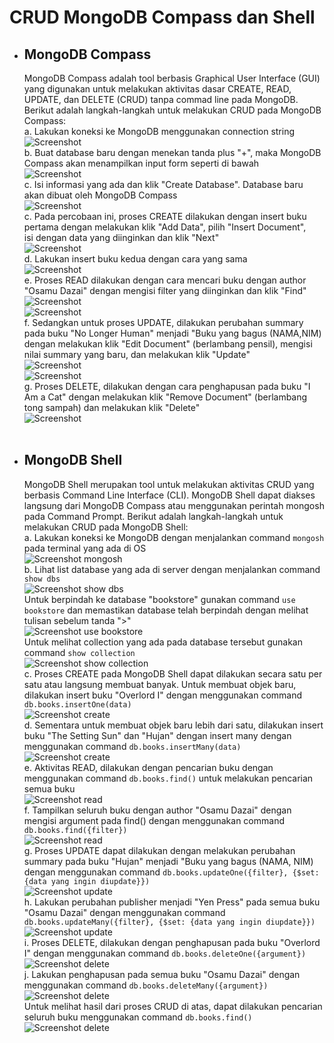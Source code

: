 # CRUD MongoDB Compass dan Shell

* ## MongoDB Compass
  MongoDB Compass adalah tool berbasis Graphical User Interface (GUI) yang digunakan untuk melakukan aktivitas dasar CREATE, READ, UPDATE, dan DELETE (CRUD) tanpa commad line pada MongoDB. Berikut adalah langkah-langkah untuk melakukan CRUD pada MongoDB Compass: <br>
  a. Lakukan koneksi ke MongoDB menggunakan connection string <br>
     ![Screenshot](../Screenshot2/1.png) <br>
  b. Buat database baru dengan menekan tanda plus "+", maka MongoDB Compass akan menampilkan input form seperti di bawah <br>
     ![Screenshot](../Screenshot2/2.png) <br>
  c. Isi informasi yang ada dan klik "Create Database". Database baru akan dibuat oleh MongoDB Compass <br>
     ![Screenshot](../Screenshot2/3.png) <br>
  c. Pada percobaan ini, proses CREATE dilakukan dengan insert buku pertama dengan melakukan klik "Add Data", pilih "Insert Document", <br>
  isi dengan data yang diinginkan dan klik "Next" <br>
   ![Screenshot](../Screenshot2/4.png) <br>
  d. Lakukan insert buku kedua dengan cara yang sama <br>
      ![Screenshot](../Screenshot2/5.png) <br>
  e. Proses READ dilakukan dengan cara mencari buku dengan author "Osamu Dazai" dengan mengisi filter yang diinginkan dan klik "Find" <br>
  ![Screenshot](../Screenshot2/6.png) <br>
   ![Screenshot](../Screenshot2/7.png) <br>
  f. Sedangkan untuk proses UPDATE, dilakukan perubahan summary pada buku "No Longer Human" menjadi "Buku yang bagus (NAMA,NIM) dengan melakukan klik "Edit Document" (berlambang pensil), mengisi nilai summary yang baru, dan melakukan klik "Update" <br>
  ![Screenshot](../Screenshot2/8.png) <br>
     ![Screenshot](../Screenshot2/9.png) <br>
  g. Proses DELETE, dilakukan dengan cara penghapusan pada buku "I Am a Cat" dengan melakukan klik "Remove Document" (berlambang tong sampah) dan melakukan klik "Delete" <br>
     ![Screenshot](../Screenshot2/10.png) <br> <br>
     
* ## MongoDB Shell
  MongoDB Shell merupakan tool untuk melakukan aktivitas CRUD yang berbasis Command Line Interface (CLI). MongoDB Shell dapat diakses langsung dari MongoDB Compass atau menggunakan perintah mongosh pada Command Prompt. Berikut adalah langkah-langkah untuk melakukan CRUD pada MongoDB Shell: <br>
  a. Lakukan koneksi ke MongoDB dengan menjalankan command ```mongosh``` pada terminal yang ada di OS <br>
     ![Screenshot mongosh](../Laprak2/12.PNG) <br>
  b. Lihat list database yang ada di server dengan menjalankan command ```show dbs``` <br>
     ![Screenshot show dbs](../Laprak2/13.PNG) <br>
    Untuk berpindah ke database "bookstore" gunakan command ```use bookstore``` dan memastikan database telah berpindah dengan melihat tulisan sebelum tanda ">" <br>
     ![Screenshot use bookstore](../Laprak2/14.PNG) <br>
  Untuk melihat collection yang ada pada database tersebut gunakan command ```show collection``` <br>
     ![Screenshot show collection](../Laprak2/15.PNG) <br>
  c. Proses CREATE pada MongoDB Shell dapat dilakukan secara satu per satu atau langsung membuat banyak. Untuk membuat objek baru, dilakukan insert buku "Overlord I" dengan menggunakan command ```db.books.insertOne(data)``` <br>
     ![Screenshot create](../Laprak2/16.PNG) <br>
  d. Sementara untuk membuat objek baru lebih dari satu, dilakukan insert buku "The Setting Sun" dan "Hujan" dengan insert many dengan menggunakan command ```db.books.insertMany(data)``` <br>
     ![Screenshot create](../Laprak2/17.PNG) <br>
  e. Aktivitas READ, dilakukan dengan pencarian buku dengan menggunakan command ```db.books.find()``` untuk melakukan pencarian semua buku <br>
     ![Screenshot read](../Laprak2/18.PNG) <br>
  f. Tampilkan seluruh buku dengan author "Osamu Dazai" dengan mengisi argument pada find() dengan menggunakan command ```db.books.find({filter})``` <br>
     ![Screenshot read](../Laprak2/19.PNG) <br>
  g. Proses UPDATE dapat dilakukan dengan melakukan perubahan summary pada buku "Hujan" menjadi "Buku yang bagus (NAMA, NIM) dengan menggunakan command ```db.books.updateOne({filter}, {$set: {data yang ingin diupdate}})``` <br>
     ![Screenshot update](../Laprak2/20.PNG) <br>
  h. Lakukan perubahan publisher menjadi "Yen Press" pada semua buku "Osamu Dazai" dengan menggunakan command ```db.books.updateMany({filter}, {$set: {data yang ingin diupdate}})``` <br>
     ![Screenshot update](../Laprak2/21.PNG) <br>
  i. Proses DELETE, dilakukan dengan penghapusan pada buku "Overlord I" dengan menggunakan command ```db.books.deleteOne({argument})``` <br>
     ![Screenshot delete](../Laprak2/22.PNG) <br>
  j. Lakukan penghapusan pada semua buku "Osamu Dazai" dengan menggunakan command ```db.books.deleteMany({argument})``` <br>
     ![Screenshot delete](../Laprak2/23.PNG) <br>
Untuk melihat hasil dari proses CRUD di atas, dapat dilakukan pencarian seluruh buku menggunakan command ```db.books.find()```
     ![Screenshot delete](../Laprak2/24.PNG) <br>

